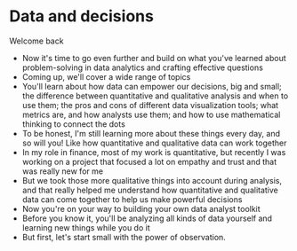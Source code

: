 # Data and decisions

Welcome back

- Now it's time to go even further and build on what you've learned about problem-solving in data analytics and crafting effective questions
- Coming up, we'll cover a wide range of topics
- You'll learn about how data can empower our decisions, big and small; the difference between quantitative and qualitative analysis and when to use them; the pros and cons of different data visualization tools; what metrics are, and how analysts use them; and how to use mathematical thinking to connect the dots
- To be honest, I'm still learning more about these things every day, and so will you! Like how quantitative and qualitative data can work together
- In my role in finance, most of my work is quantitative, but recently I was working on a project that focused a lot on empathy and trust and that was really new for me
- But we took those more qualitative things into account during analysis, and that really helped me understand how quantitative and qualitative data can come together to help us make powerful decisions
- Now you're on your way to building your own data analyst toolkit
- Before you know it, you'll be analyzing all kinds of data yourself and learning new things while you do it
- But first, let's start small with the power of observation.
